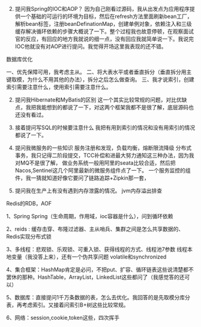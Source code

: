 2)	提问我Spring的IOC和AOP？
因为自己刚看过源码，我从出发点为应用程序提供一个基础的可运行的环境为目标，然后在refresh方法里面刷新bean工厂，解析bean标签，注册beanDefinationMap，创建单例对象，依赖注入和三级缓存解决循环依赖的步骤大概说了一下。整个过程我也故意停顿，在观察面试官的反应，有回应的地方我就说的细一点，没有回应我就简单说一下。我说完IOC他就没有对AOP进行提问。我觉得开场这里我表现的还不错。


数据库优化


一、优先保障可用，我考虑主从。
二、将大表水平或者垂直拆分（垂直拆分用主键取模，为什么不用其他的办法），拆分之后怎么做查询。
三、我才说索引，创建索引需要注意什么，使用索引需要注意什么。



2)	提问我Hibernate和MyBatis的区别
这一个其实比较常规的问题，对比优缺点，我把我能想到的都说了一下，对这两个框架我都不是很了解，底层源码也还没有看过。


2)	接着提问写SQL的时候要注意什么
我把有用到索引的情况和没有用索引的情况都说了一下。

2)	提问我微服务的一些知识
服务注册和发现，负载均衡，熔断限流降级
分布式事务，我只记得二阶段提交，TCC补偿和进最大努力通知这三种办法，因为我对MQ不是很了解，
做业务系统一般用阿里的seata比较合适，然后把Nacos,Sentinel这几个阿里最新的微服务组件点了一下。
一个服务监控的组件，我一猜就知道好像它要问了链路追踪+Zipkin那一套，

2)	提问我在生产上有没有遇到内存泄露的情况。
jvm内存溢出排查

Redis的RDB，AOF

1、Spring
Spring（生命周期，作用域，ioc容器是什么），问到循环依赖


2、reids : 缓存击穿、布隆过滤器、主从哨兵、集群之间是怎么共享数据的、Redis实现分布式锁 

3、多线程：悲观锁、乐观锁、可重入锁、获得线程的方式、线程池7参数
线程本地变量（我没答上来），还有一个伪共享问题
volatile和synchronized

4、集合框架：HashMap肯定是必问，不把put、扩容、循环链表这些说清楚都不罢休的那种。HashTable，ArrayList，LinkedList这些都问了（我感觉答的还可以）


5、数据库：直接提问1千万条数据的表，怎么去优化。我回答的是先取模分库分表，再考虑索引。又接着问索引B+树这些比较常规。


6、网络：session,cookie,token这些，四次挥手 